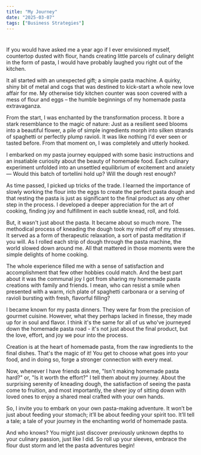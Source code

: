 ```yaml
---
title: "My Journey"
date: "2025-03-07"
tags: ["Business Strategies"]
---
```


# 



If you would have asked me a year ago if I ever envisioned myself, countertop dusted with flour, hands creating little parcels of culinary delight in the form of pasta, I would have probably laughed you right out of the kitchen.

It all started with an unexpected gift; a simple pasta machine. A quirky, shiny bit of metal and cogs that was destined to kick-start a whole new love affair for me. My otherwise tidy kitchen counter was soon covered with a mess of flour and eggs – the humble beginnings of my homemade pasta extravaganza.

From the start, I was enchanted by the transformation process. It bore a stark resemblance to the magic of nature: Just as a resilient seed blooms into a beautiful flower, a pile of simple ingredients morph into silken strands of spaghetti or perfectly plump ravioli. It was like nothing I'd ever seen or tasted before. From that moment on, I was completely and utterly hooked.

I embarked on my pasta journey equipped with some basic instructions and an insatiable curiosity about the beauty of homemade food. Each culinary experiment unfolded into an unsettled equilibrium of excitement and anxiety — Would this batch of tortellini hold up? Will the dough rest enough?

As time passed, I picked up tricks of the trade. I learned the importance of slowly working the flour into the eggs to create the perfect pasta dough and that resting the pasta is just as significant to the final product as any other step in the process. I developed a deeper appreciation for the art of cooking, finding joy and fulfillment in each subtle knead, roll, and fold.  

But, it wasn't just about the pasta. It became about so much more. The methodical process of kneading the dough took my mind off of my stresses. It served as a form of therapeutic relaxation, a sort of pasta meditation if you will. As I rolled each strip of dough through the pasta machine, the world slowed down around me. All that mattered in those moments were the simple delights of home cooking.

The whole experience filled me with a sense of satisfaction and accomplishment that few other hobbies could match. And the best part about it was the communal joy I got from sharing my homemade pasta creations with family and friends. I mean, who can resist a smile when presented with a warm, rich plate of spaghetti carbonara or a serving of ravioli bursting with fresh, flavorful filling? 

I became known for my pasta dinners. They were far from the precision of gourmet cuisine. However, what they perhaps lacked in finesse, they made up for in soul and flavor. I think it's the same for all of us who've journeyed down the homemade pasta road - it's not just about the final product, but the love, effort, and joy we pour into the process.

Creation is at the heart of homemade pasta, from the raw ingredients to the final dishes. That's the magic of it! You get to choose what goes into your food, and in doing so, forge a stronger connection with every meal.

Now, whenever I have friends ask me, "Isn't making homemade pasta hard?" or, "Is it worth the effort?" I tell them about my journey. About the surprising serenity of kneading dough, the satisfaction of seeing the pasta come to fruition, and most importantly, the sheer joy of sitting down with loved ones to enjoy a shared meal crafted with your own hands.

So, I invite you to embark on your own pasta-making adventure. It won’t be just about feeding your stomach; it’ll be about feeding your spirit too. It’ll tell a tale; a tale of your journey in the enchanting world of homemade pasta. 

And who knows? You might just discover previously unknown depths to your culinary passion, just like I did. So roll up your sleeves, embrace the flour dust storm and let the pasta adventures begin!
